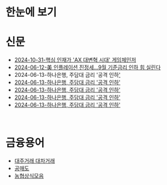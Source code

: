 # 한눈에 보기





# 신문

* [2024-10-31-핵심 인재가 'AX 대변혁 시대' 게임체인저](https://github.com/vcxzcvzcx/blog/blob/main/%EC%8B%A0%EB%AC%B8%EC%8A%A4%ED%81%AC%EB%9E%A9/2024-10-31-%ED%95%B5%EC%8B%AC%20%EC%9D%B8%EC%9E%AC%EA%B0%80%20'AX%20%EB%8C%80%EB%B3%80%ED%98%81%20%EC%8B%9C%EB%8C%80'%20%EA%B2%8C%EC%9E%84%EC%B2%B4%EC%9D%B8%EC%A0%80.md)
* [2024-06-12-美 인플레이션 진정세…9월 기준금리 인하 힘 실린다](https://github.com/vcxzcvzcx/blog/blob/main/%EC%8B%A0%EB%AC%B8%EC%8A%A4%ED%81%AC%EB%9E%A9/2024-06-12-%E7%BE%8E%20%EC%9D%B8%ED%94%8C%EB%A0%88%EC%9D%B4%EC%85%98%20%EC%A7%84%EC%A0%95%EC%84%B8%E2%80%A69%EC%9B%94%20%EA%B8%B0%EC%A4%80%EA%B8%88%EB%A6%AC%20%EC%9D%B8%ED%95%98%20%ED%9E%98%20%EC%8B%A4%EB%A6%B0%EB%8B%A4.md)
* 2024-06-13-하나은행, 주담대 금리 '공격 인하['](https://github.com/vcxzcvzcx/blog/blob/main/%EC%8B%A0%EB%AC%B8%EC%8A%A4%ED%81%AC%EB%9E%A9/2024-06-12-%E7%BE%8E%20%EC%9D%B8%ED%94%8C%EB%A0%88%EC%9D%B4%EC%85%98%20%EC%A7%84%EC%A0%95%EC%84%B8%E2%80%A69%EC%9B%94%20%EA%B8%B0%EC%A4%80%EA%B8%88%EB%A6%AC%20%EC%9D%B8%ED%95%98%20%ED%9E%98%20%EC%8B%A4%EB%A6%B0%EB%8B%A4.md)
* [2024-06-13-하나은행, 주담대 금리 '공격 인하'](https://github.com/vcxzcvzcx/blog/blob/main/%EC%8B%A0%EB%AC%B8%EC%8A%A4%ED%81%AC%EB%9E%A9/2024-06-12-%E7%BE%8E%20%EC%9D%B8%ED%94%8C%EB%A0%88%EC%9D%B4%EC%85%98%20%EC%A7%84%EC%A0%95%EC%84%B8%E2%80%A69%EC%9B%94%20%EA%B8%B0%EC%A4%80%EA%B8%88%EB%A6%AC%20%EC%9D%B8%ED%95%98%20%ED%9E%98%20%EC%8B%A4%EB%A6%B0%EB%8B%A4.md)
* [2024-06-13-하나은행, 주담대 금리 '공격 인하'](https://github.com/vcxzcvzcx/blog/blob/main/%EC%8B%A0%EB%AC%B8%EC%8A%A4%ED%81%AC%EB%9E%A9/2024-06-12-%E7%BE%8E%20%EC%9D%B8%ED%94%8C%EB%A0%88%EC%9D%B4%EC%85%98%20%EC%A7%84%EC%A0%95%EC%84%B8%E2%80%A69%EC%9B%94%20%EA%B8%B0%EC%A4%80%EA%B8%88%EB%A6%AC%20%EC%9D%B8%ED%95%98%20%ED%9E%98%20%EC%8B%A4%EB%A6%B0%EB%8B%A4.md)
* [2024-06-13-하나은행, 주담대 금리 '공격 인하'](https://github.com/vcxzcvzcx/blog/blob/main/%EC%8B%A0%EB%AC%B8%EC%8A%A4%ED%81%AC%EB%9E%A9/2024-06-12-%E7%BE%8E%20%EC%9D%B8%ED%94%8C%EB%A0%88%EC%9D%B4%EC%85%98%20%EC%A7%84%EC%A0%95%EC%84%B8%E2%80%A69%EC%9B%94%20%EA%B8%B0%EC%A4%80%EA%B8%88%EB%A6%AC%20%EC%9D%B8%ED%95%98%20%ED%9E%98%20%EC%8B%A4%EB%A6%B0%EB%8B%A4.md)
* [2024-06-13-하나은행, 주담대 금리 '공격 인하'](https://github.com/vcxzcvzcx/blog/blob/main/%EC%8B%A0%EB%AC%B8%EC%8A%A4%ED%81%AC%EB%9E%A9/2024-06-12-%E7%BE%8E%20%EC%9D%B8%ED%94%8C%EB%A0%88%EC%9D%B4%EC%85%98%20%EC%A7%84%EC%A0%95%EC%84%B8%E2%80%A69%EC%9B%94%20%EA%B8%B0%EC%A4%80%EA%B8%88%EB%A6%AC%20%EC%9D%B8%ED%95%98%20%ED%9E%98%20%EC%8B%A4%EB%A6%B0%EB%8B%A4.md)



<br/>

# 금융용어

* [대주거래 대차거래](https://github.com/vcxzcvzcx/blog/blob/main/%EC%8B%A0%EB%AC%B8%EC%8A%A4%ED%81%AC%EB%9E%A9/2024-06-12-%E7%BE%8E%20%EC%9D%B8%ED%94%8C%EB%A0%88%EC%9D%B4%EC%85%98%20%EC%A7%84%EC%A0%95%EC%84%B8%E2%80%A69%EC%9B%94%20%EA%B8%B0%EC%A4%80%EA%B8%88%EB%A6%AC%20%EC%9D%B8%ED%95%98%20%ED%9E%98%20%EC%8B%A4%EB%A6%B0%EB%8B%A4.md)
* [공매도](https://github.com/vcxzcvzcx/blog/blob/main/%EC%8B%A0%EB%AC%B8%EC%8A%A4%ED%81%AC%EB%9E%A9/2024-06-12-%E7%BE%8E%20%EC%9D%B8%ED%94%8C%EB%A0%88%EC%9D%B4%EC%85%98%20%EC%A7%84%EC%A0%95%EC%84%B8%E2%80%A69%EC%9B%94%20%EA%B8%B0%EC%A4%80%EA%B8%88%EB%A6%AC%20%EC%9D%B8%ED%95%98%20%ED%9E%98%20%EC%8B%A4%EB%A6%B0%EB%8B%A4.md)
* [농협상식모음](https://github.com/vcxzcvzcx/blog/blob/main/%EC%8B%A0%EB%AC%B8%EC%8A%A4%ED%81%AC%EB%9E%A9/2024-06-12-%E7%BE%8E%20%EC%9D%B8%ED%94%8C%EB%A0%88%EC%9D%B4%EC%85%98%20%EC%A7%84%EC%A0%95%EC%84%B8%E2%80%A69%EC%9B%94%20%EA%B8%B0%EC%A4%80%EA%B8%88%EB%A6%AC%20%EC%9D%B8%ED%95%98%20%ED%9E%98%20%EC%8B%A4%EB%A6%B0%EB%8B%A4.md)
